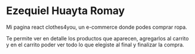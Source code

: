 # Ezequiel Huayta Romay

Mi pagina react clothes4you, un e-commerce donde podes comprar ropa.

Te permite ver en detalle los productos que aparecen, agregarlos al carrito y en el carrito poder ver todo lo que elegiste al final y finalizar la compra.

